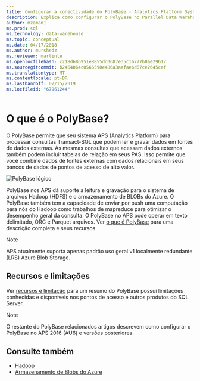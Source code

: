 ```yaml
---
title: Configurar a conectividade do PolyBase - Analytics Platform System | Microsoft Docs
description: Explica como configurar o PolyBase no Parallel Data Warehouse para se conectar ao Hadoop ou no Microsoft Azure storage blob fontes de dados externas. Usar o PolyBase para executar consultas que integram dados de várias fontes, incluindo Hadoop, o armazenamento de BLOBs do Azure e Parallel Data Warehouse.
author: mzaman1
ms.prod: sql
ms.technology: data-warehouse
ms.topic: conceptual
ms.date: 04/17/2018
ms.author: murshedz
ms.reviewer: martinle
ms.openlocfilehash: c218d686951e8855dd0687e35c1b777b0ae29617
ms.sourcegitcommit: b2464064c0566590e486a3aafae6d67ce2645cef
ms.translationtype: MT
ms.contentlocale: pt-BR
ms.lasthandoff: 07/15/2019
ms.locfileid: "67961244"
---
```

# <a name="what-is-polybase"></a>O que é o PolyBase?
O PolyBase permite que seu sistema APS (Analytics Platform) para processar consultas Transact-SQL que podem ler e gravar dados em fontes de dados externas. As mesmas consultas que acessam dados externos também podem incluir tabelas de relação em seus PAS. Isso permite que você combine dados de fontes externas com dados relacionais em seus bancos de dados de pontos de acesso de alto valor.

![PolyBase lógico](media/polybase/polybase-logical.png)

PolyBase nos APS dá suporte à leitura e gravação para o sistema de arquivos Hadoop (HDFS) e o armazenamento de BLOBs do Azure. O PolyBase também tem a capacidade de enviar por push uma computação para nós do Hadoop como trabalhos de mapreduce para otimizar o desempenho geral da consulta. O PolyBase no APS pode operar em texto delimitado, ORC e Parquet arquivos. Ver [o que é PolyBase](https://docs.microsoft.com/sql/relational-databases/polybase/polybase-guide) para uma descrição completa e seus recursos.

> [!NOTE]
> APS atualmente suporta apenas padrão uso geral v1 localmente redundante (LRS) Azure Blob Storage.

## <a name="features-and-limitations"></a>Recursos e limitações
Ver [recursos e limitação](https://docs.microsoft.com/sql/relational-databases/polybase/polybase-versioned-feature-summary) para um resumo do PolyBase possui limitações conhecidas e disponíveis nos pontos de acesso e outros produtos do SQL Server.

> [!NOTE] 
> O restante do PolyBase relacionados artigos descrevem como configurar o PolyBase no APS 2016 (AU6) e versões posteriores.

## <a name="see-also"></a>Consulte também
- [Hadoop](polybase-configure-hadoop.md)
- [Armazenamento de Blobs do Azure](polybase-configure-azure-blob-storage.md)
<!-- MISSING LINKS [PolyBase &#40;SQL Server PDW&#41;](../sqlpdw/polybase-sql-server-pdw.md)  -->  
  
